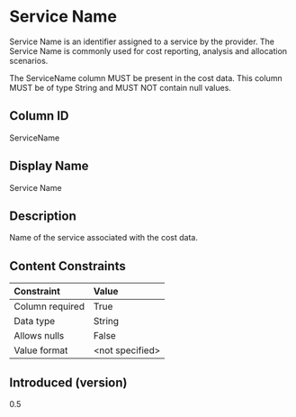# Service Name

Service Name is an identifier assigned to a service by the provider. The Service Name is commonly used for cost
reporting, analysis and allocation scenarios.

The ServiceName column MUST be present in the cost data. This column MUST be of type String and MUST NOT contain null
values.

## Column ID

ServiceName

## Display Name

Service Name

## Description

Name of the service associated with the cost data.

## Content Constraints

|    Constraint   |      Value      |
|:----------------|:----------------|
| Column required | True            |
| Data type       | String          |
| Allows nulls    | False            |
| Value format    | \<not specified> |

## Introduced (version)

0.5
